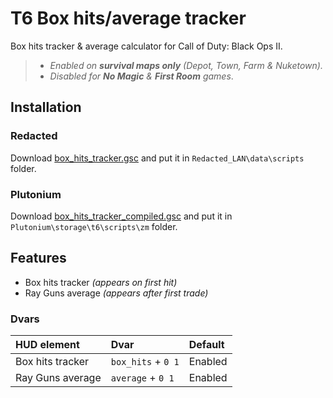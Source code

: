 # T6 Box hits/average tracker

Box hits tracker & average calculator for Call of Duty: Black Ops II.

> * *Enabled on **survival maps only** (Depot, Town, Farm & Nuketown).*
> * *Disabled for **No Magic** & **First Room** games*.

## Installation

### Redacted

Download [box_hits_tracker.gsc](https://github.com/SamRemix/box-hits-tracker/blob/main/box_hits_tracker.gsc) and put it in `Redacted_LAN\data\scripts` folder.

### Plutonium

Download [box_hits_tracker_compiled.gsc](https://github.com/SamRemix/box-hits-tracker/blob/main/box_hits_tracker_compiled.gsc) and put it in `Plutonium\storage\t6\scripts\zm` folder.

## Features

- Box hits tracker *(appears on first hit)*
- Ray Guns average *(appears after first trade)*

### Dvars

| HUD element      | Dvar               | Default |
| :--------------- | :----------------- | :------ |
| Box hits tracker | `box_hits` + `0 1` | Enabled |
| Ray Guns average | `average` + `0 1`  | Enabled |
